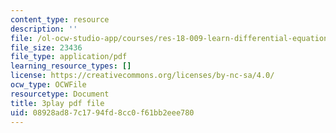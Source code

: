 ```yaml
---
content_type: resource
description: ''
file: /ol-ocw-studio-app/courses/res-18-009-learn-differential-equations-up-close-with-gilbert-strang-and-cleve-moler-fall-2015/08928ad87c1794fd8cc0f61bb2eee780_0r2L3wTqkBc.pdf
file_size: 23436
file_type: application/pdf
learning_resource_types: []
license: https://creativecommons.org/licenses/by-nc-sa/4.0/
ocw_type: OCWFile
resourcetype: Document
title: 3play pdf file
uid: 08928ad8-7c17-94fd-8cc0-f61bb2eee780
---
```

